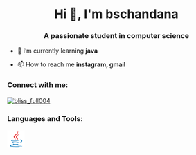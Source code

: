<h1 align="center">Hi 👋, I'm bschandana</h1>
<h3 align="center">A passionate student in computer science</h3>

- 🌱 I’m currently learning **java**

- 📫 How to reach me **instagram, gmail**

<h3 align="left">Connect with me:</h3>
<p align="left">
<a href="https://instagram.com/bliss_full004" target="blank"><img align="center" src="https://raw.githubusercontent.com/rahuldkjain/github-profile-readme-generator/master/src/images/icons/Social/instagram.svg" alt="bliss_full004" height="30" width="40" /></a>
</p>

<h3 align="left">Languages and Tools:</h3>
<p align="left"> <a href="https://www.java.com" target="_blank" rel="noreferrer"> <img src="https://raw.githubusercontent.com/devicons/devicon/master/icons/java/java-original.svg" alt="java" width="40" height="40"/> </a> </p>
